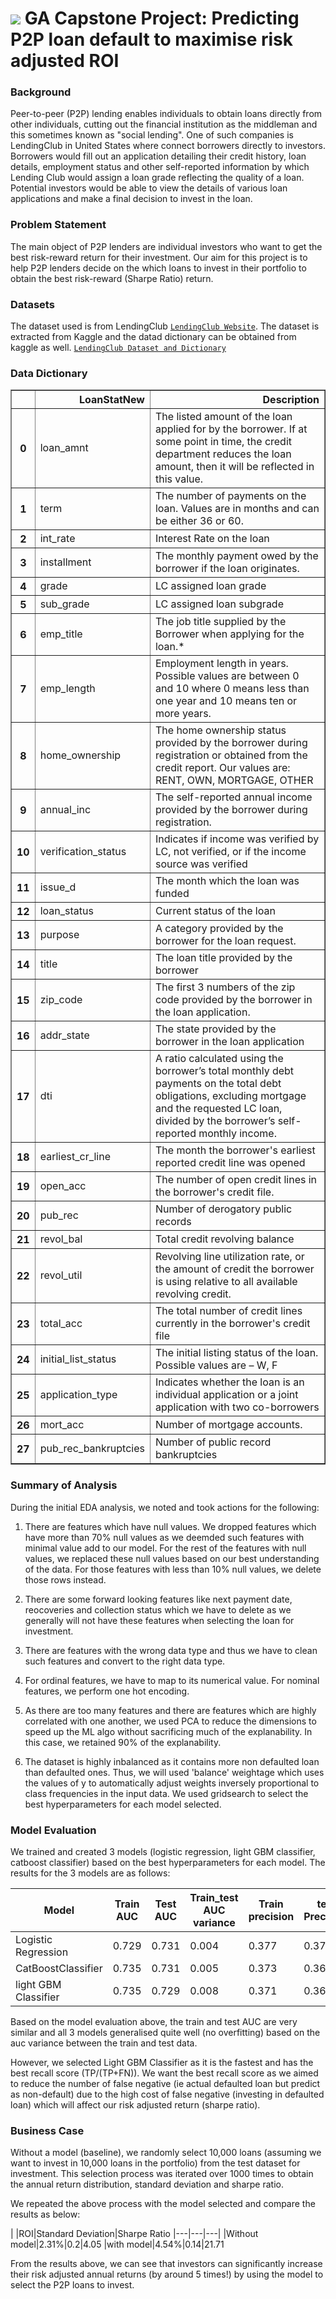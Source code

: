 # ![](https://ga-dash.s3.amazonaws.com/production/assets/logo-9f88ae6c9c3871690e33280fcf557f33.png) GA Capstone Project: Predicting P2P loan default to maximise risk adjusted ROI


### Background

Peer-to-peer (P2P) lending enables individuals to obtain loans directly from other individuals, cutting out the financial institution as the middleman and this sometimes known as "social lending". One of such companies is LendingClub in United States where connect borrowers directly to investors. Borrowers would fill out an application detailing their credit history, loan details, employment status and other self-reported information by which Lending Club would assign a loan grade reflecting the quality of a loan. Potential investors would be able to view the details of various loan applications and make a final decision to invest in the loan.

### Problem Statement

The main object of P2P lenders are individual investors who want to get the best risk-reward return for their investment. Our aim for this project is to help P2P lenders decide on the which loans to invest in their portfolio to obtain the best risk-reward (Sharpe Ratio) return. 

### Datasets

The dataset used is from LendingClub [`LendingClub Website`](https://www.lendingclub.com/). The dataset is extracted from Kaggle and the datad dictionary can be obtained from kaggle as well. [`LendingClub Dataset and Dictionary`](https://www.kaggle.com/ethon0426/lending-club-20072020q1)

### Data Dictionary

<table border="1" class="dataframe">
  <thead>
    <tr style="text-align: right;">
      <th></th>
      <th>LoanStatNew</th>
      <th>Description</th>
    </tr>
  </thead>
  <tbody>
    <tr>
      <th>0</th>
      <td>loan_amnt</td>
      <td>The listed amount of the loan applied for by the borrower. If at some point in time, the credit department reduces the loan amount, then it will be reflected in this value.</td>
    </tr>
    <tr>
      <th>1</th>
      <td>term</td>
      <td>The number of payments on the loan. Values are in months and can be either 36 or 60.</td>
    </tr>
    <tr>
      <th>2</th>
      <td>int_rate</td>
      <td>Interest Rate on the loan</td>
    </tr>
    <tr>
      <th>3</th>
      <td>installment</td>
      <td>The monthly payment owed by the borrower if the loan originates.</td>
    </tr>
    <tr>
      <th>4</th>
      <td>grade</td>
      <td>LC assigned loan grade</td>
    </tr>
    <tr>
      <th>5</th>
      <td>sub_grade</td>
      <td>LC assigned loan subgrade</td>
    </tr>
    <tr>
      <th>6</th>
      <td>emp_title</td>
      <td>The job title supplied by the Borrower when applying for the loan.*</td>
    </tr>
    <tr>
      <th>7</th>
      <td>emp_length</td>
      <td>Employment length in years. Possible values are between 0 and 10 where 0 means less than one year and 10 means ten or more years.</td>
    </tr>
    <tr>
      <th>8</th>
      <td>home_ownership</td>
      <td>The home ownership status provided by the borrower during registration or obtained from the credit report. Our values are: RENT, OWN, MORTGAGE, OTHER</td>
    </tr>
    <tr>
      <th>9</th>
      <td>annual_inc</td>
      <td>The self-reported annual income provided by the borrower during registration.</td>
    </tr>
    <tr>
      <th>10</th>
      <td>verification_status</td>
      <td>Indicates if income was verified by LC, not verified, or if the income source was verified</td>
    </tr>
    <tr>
      <th>11</th>
      <td>issue_d</td>
      <td>The month which the loan was funded</td>
    </tr>
    <tr>
      <th>12</th>
      <td>loan_status</td>
      <td>Current status of the loan</td>
    </tr>
    <tr>
      <th>13</th>
      <td>purpose</td>
      <td>A category provided by the borrower for the loan request.</td>
    </tr>
    <tr>
      <th>14</th>
      <td>title</td>
      <td>The loan title provided by the borrower</td>
    </tr>
    <tr>
      <th>15</th>
      <td>zip_code</td>
      <td>The first 3 numbers of the zip code provided by the borrower in the loan application.</td>
    </tr>
    <tr>
      <th>16</th>
      <td>addr_state</td>
      <td>The state provided by the borrower in the loan application</td>
    </tr>
    <tr>
      <th>17</th>
      <td>dti</td>
      <td>A ratio calculated using the borrower’s total monthly debt payments on the total debt obligations, excluding mortgage and the requested LC loan, divided by the borrower’s self-reported monthly income.</td>
    </tr>
    <tr>
      <th>18</th>
      <td>earliest_cr_line</td>
      <td>The month the borrower's earliest reported credit line was opened</td>
    </tr>
    <tr>
      <th>19</th>
      <td>open_acc</td>
      <td>The number of open credit lines in the borrower's credit file.</td>
    </tr>
    <tr>
      <th>20</th>
      <td>pub_rec</td>
      <td>Number of derogatory public records</td>
    </tr>
    <tr>
      <th>21</th>
      <td>revol_bal</td>
      <td>Total credit revolving balance</td>
    </tr>
    <tr>
      <th>22</th>
      <td>revol_util</td>
      <td>Revolving line utilization rate, or the amount of credit the borrower is using relative to all available revolving credit.</td>
    </tr>
    <tr>
      <th>23</th>
      <td>total_acc</td>
      <td>The total number of credit lines currently in the borrower's credit file</td>
    </tr>
    <tr>
      <th>24</th>
      <td>initial_list_status</td>
      <td>The initial listing status of the loan. Possible values are – W, F</td>
    </tr>
    <tr>
      <th>25</th>
      <td>application_type</td>
      <td>Indicates whether the loan is an individual application or a joint application with two co-borrowers</td>
    </tr>
    <tr>
      <th>26</th>
      <td>mort_acc</td>
      <td>Number of mortgage accounts.</td>
    </tr>
    <tr>
      <th>27</th>
      <td>pub_rec_bankruptcies</td>
      <td>Number of public record bankruptcies</td>
    </tr>
  </tbody>
</table>


### Summary of Analysis

During the initial EDA analysis, we noted and took actions for the following:

1. There are features which have null values. We dropped features which have more than 70% null values as we deemded such features with minimal value add to our model. For the rest of the features with null values, we replaced these null values based on our best understanding of the data. For those features with less than 10% null values, we delete those rows instead.

2. There are some forward looking features like next payment date, reocoveries and collection status which we have to delete as we generally will not have these features when selecting the loan for investment.

3. There are features with the wrong data type and thus we have to clean such features and convert to the right data type.

4. For ordinal features, we have to map to its numerical value. For nominal features, we perform one hot encoding.

5. As there are too many features and there are features which are highly correlated with one another, we used PCA to reduce the dimensions to speed up the ML algo without sacrificing much of the explanability. In this case, we retained 90% of the explanability.

6. The dataset is highly inbalanced as it contains more non defaulted loan than defaulted ones. Thus, we will used 'balance' weightage which uses the values of y to automatically adjust weights inversely proportional to class frequencies in the input data. We used gridsearch to select the best hyperparameters for each model selected.

### Model Evaluation

We trained and created 3 models (logistic regression, light GBM classifier, catboost classifier) based on the best hyperparameters for each model. The results for the 3 models are as follows:

|Model|Train AUC|Test AUC|Train_test AUC variance|Train precision|test Precision|Train recall|Test recall
|---|---|---|---|---|---|---|---|
|Logistic Regression|0.729|0.731|0.004|0.377|0.377|0.663|0.665
|CatBoostClassifier|0.735|0.731|0.005|0.373|0.369|0.693|0.687
|light GBM Classifier|0.735|0.729|0.008|0.371|0.368|0.694|0.689

Based on the model evaluation above, the train and test AUC are very similar and all 3 models generalised quite well (no overfitting) based on the auc variance between the train and test data. 

However, we selected Light GBM Classifier as it is the fastest and has the best recall score (TP/(TP+FN)). We want the best recall score as we aimed to reduce the number of false negative (ie actual defaulted loan but predict as non-default) due to the high cost of false negative (investing in defaulted loan) which will affect our risk adjusted return (sharpe ratio). 

### Business Case

Without a model (baseline), we randomly select 10,000 loans (assuming we want to invest in 10,000 loans in the portfolio) from the test dataset for investment. This selection process was iterated over 1000 times to obtain the annual return distribution, standard deviation and sharpe ratio.

We repeated the above process with the model selected and compare the results as below:

|    |ROI|Standard Deviation|Sharpe Ratio
|---|---|---|
|Without model|2.31%|0.2|4.05
|with model|4.54%|0.14|21.71

From the results above, we can see that investors can significantly increase their risk adjusted annual returns (by around 5 times!) by using the model to select the P2P loans to invest.



